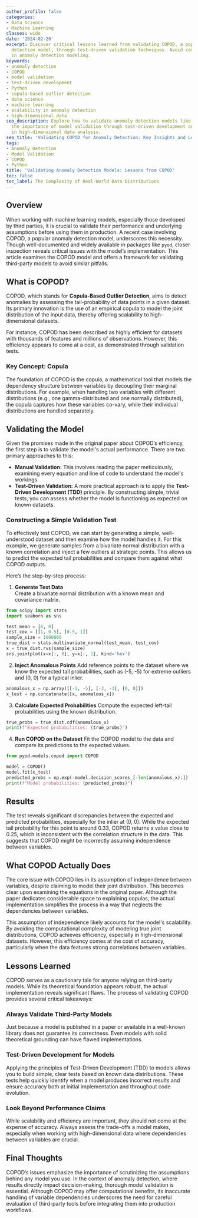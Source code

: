 ```yaml
---
author_profile: false
categories:
- Data Science
- Machine Learning
classes: wide
date: '2024-02-20'
excerpt: Discover critical lessons learned from validating COPOD, a popular anomaly
  detection model, through test-driven validation techniques. Avoid common pitfalls
  in anomaly detection modeling.
keywords:
- anomaly detection
- COPOD
- model validation
- test-driven development
- Python
- copula-based outlier detection
- data science
- machine learning
- scalability in anomaly detection
- high-dimensional data
seo_description: Explore how to validate anomaly detection models like COPOD. Learn
  the importance of model validation through test-driven development and avoid pitfalls
  in high-dimensional data analysis.
seo_title: 'Validating COPOD for Anomaly Detection: Key Insights and Lessons'
tags:
- Anomaly Detection
- Model Validation
- COPOD
- Python
title: 'Validating Anomaly Detection Models: Lessons from COPOD'
toc: false
toc_label: The Complexity of Real-World Data Distributions
---
```


## Overview

When working with machine learning models, especially those developed by third parties, it is crucial to validate their performance and underlying assumptions before using them in production. A recent case involving COPOD, a popular anomaly detection model, underscores this necessity. Though well-documented and widely available in packages like `pyod`, closer inspection reveals critical issues with the model’s implementation. This article examines the COPOD model and offers a framework for validating third-party models to avoid similar pitfalls.

## What is COPOD?

COPOD, which stands for **Copula-Based Outlier Detection**, aims to detect anomalies by assessing the tail-probability of data points in a given dataset. Its primary innovation is the use of an empirical copula to model the joint distribution of the input data, thereby offering scalability to high-dimensional datasets. 

For instance, COPOD has been described as highly efficient for datasets with thousands of features and millions of observations. However, this efficiency appears to come at a cost, as demonstrated through validation tests.

### Key Concept: Copula

The foundation of COPOD is the copula, a mathematical tool that models the dependency structure between variables by decoupling their marginal distributions. For example, when handling two variables with different distributions (e.g., one gamma-distributed and one normally distributed), the copula captures how these variables co-vary, while their individual distributions are handled separately.

## Validating the Model

Given the promises made in the original paper about COPOD’s efficiency, the first step is to validate the model's actual performance. There are two primary approaches to this:

- **Manual Validation:** This involves reading the paper meticulously, examining every equation and line of code to understand the model's workings.
- **Test-Driven Validation:** A more practical approach is to apply the **Test-Driven Development (TDD)** principle. By constructing simple, trivial tests, you can assess whether the model is functioning as expected on known datasets.

### Constructing a Simple Validation Test

To effectively test COPOD, we can start by generating a simple, well-understood dataset and then examine how the model handles it. For this example, we generate samples from a bivariate normal distribution with a known correlation and inject a few outliers at strategic points. This allows us to predict the expected tail probabilities and compare them against what COPOD outputs.

Here’s the step-by-step process:

1. **Generate Test Data**  
Create a bivariate normal distribution with a known mean and covariance matrix.

```python
from scipy import stats
import seaborn as sns

test_mean = [0, 0]
test_cov = [[1, 0.5], [0.5, 1]]
sample_size = 1000000
true_dist = stats.multivariate_normal(test_mean, test_cov)
x = true_dist.rvs(sample_size)
sns.jointplot(x=x[:, 0], y=x[:, 1], kind='hex')
```

2. **Inject Anomalous Points**
Add reference points to the dataset where we know the expected tail probabilities, such as (-5, -5) for extreme outliers and (0, 0) for a typical inlier.

```python
anomalous_x = np.array([[-5, -5], [-3, -3], [0, 0]])
x_test = np.concatenate([x, anomalous_x])
```

3. **Calculate Expected Probabilities**
Compute the expected left-tail probabilities using the known distribution.

```python
true_probs = true_dist.cdf(anomalous_x)
print(f"Expected probabilities: {true_probs}")
```

4. **Run COPOD on the Dataset**
Fit the COPOD model to the data and compare its predictions to the expected values.

```python
from pyod.models.copod import COPOD

model = COPOD()
model.fit(x_test)
predicted_probs = np.exp(-model.decision_scores_[-len(anomalous_x):])
print(f"Model probabilities: {predicted_probs}")
```

## Results

The test reveals significant discrepancies between the expected and predicted probabilities, especially for the inlier at (0, 0). While the expected tail probability for this point is around 0.33, COPOD returns a value close to 0.25, which is inconsistent with the correlation structure in the data. This suggests that COPOD might be incorrectly assuming independence between variables.

## What COPOD Actually Does

The core issue with COPOD lies in its assumption of independence between variables, despite claiming to model their joint distribution. This becomes clear upon examining the equations in the original paper. Although the paper dedicates considerable space to explaining copulas, the actual implementation simplifies the process in a way that neglects the dependencies between variables.

This assumption of independence likely accounts for the model's scalability. By avoiding the computational complexity of modeling true joint distributions, COPOD achieves efficiency, especially in high-dimensional datasets. However, this efficiency comes at the cost of accuracy, particularly when the data features strong correlations between variables.

## Lessons Learned

COPOD serves as a cautionary tale for anyone relying on third-party models. While its theoretical foundation appears robust, the actual implementation reveals significant flaws. The process of validating COPOD provides several critical takeaways:

### Always Validate Third-Party Models

Just because a model is published in a paper or available in a well-known library does not guarantee its correctness. Even models with solid theoretical grounding can have flawed implementations.

### Test-Driven Development for Models

Applying the principles of Test-Driven Development (TDD) to models allows you to build simple, clear tests based on known data distributions. These tests help quickly identify when a model produces incorrect results and ensure accuracy both at initial implementation and throughout code evolution.

### Look Beyond Performance Claims

While scalability and efficiency are important, they should not come at the expense of accuracy. Always assess the trade-offs a model makes, especially when working with high-dimensional data where dependencies between variables are crucial.

## Final Thoughts

COPOD’s issues emphasize the importance of scrutinizing the assumptions behind any model you use. In the context of anomaly detection, where results directly impact decision-making, thorough model validation is essential. Although COPOD may offer computational benefits, its inaccurate handling of variable dependencies underscores the need for careful evaluation of third-party tools before integrating them into production workflows.